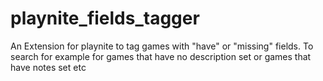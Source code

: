 # playnite_fields_tagger
An Extension for playnite to tag games with "have" or "missing" fields. To search for example for games that have no description set or games that have notes set etc
